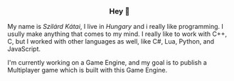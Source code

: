<h3 align="center">Hey 👋</h3>

My name is _Szilárd Kátai_, I live in _Hungary_ and i really like programming.
I usully make anything that comes to my mind. I really like to work with C++, C, but
I worked with other languages as well, like C#, Lua, Python, and JavaScript. 

I'm currently working on a Game Engine, and my goal is to publish a Multiplayer game which 
is built with this Game Engine.


<!--
**Szilard0605/Szilard0605** is a ✨ _special_ ✨ repository because its `README.md` (this file) appears on your GitHub profile.

Here are some ideas to get you started:

- 🔭 I’m currently working on ...
- 🌱 I’m currently learning ...
- 👯 I’m looking to collaborate on ...
- 🤔 I’m looking for help with ...
- 💬 Ask me about ...
- 📫 How to reach me: ...
- 😄 Pronouns: ...
- ⚡ Fun fact: ...
-->
